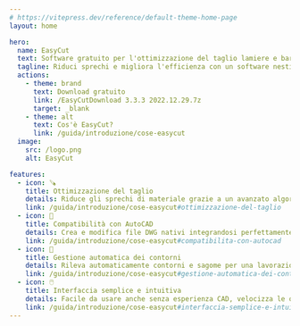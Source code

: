 ```yaml
---
# https://vitepress.dev/reference/default-theme-home-page
layout: home

hero:
  name: EasyCut
  text: Software gratuito per l'ottimizzazione del taglio lamiere e barre
  tagline: Riduci sprechi e migliora l'efficienza con un software nesting preciso, gratuito e basato su AutoCAD
  actions:
    - theme: brand
      text: Download gratuito
      link: /EasyCutDownload 3.3.3 2022.12.29.7z
      target: _blank
    - theme: alt
      text: Cos'è EasyCut?
      link: /guida/introduzione/cose-easycut
  image:
    src: /logo.png
    alt: EasyCut

features:
  - icon: 🪚
    title: Ottimizzazione del taglio
    details: Riduce gli sprechi di materiale grazie a un avanzato algoritmo di nesting per il taglio lamiere automatico e preciso.
    link: /guida/introduzione/cose-easycut#ottimizzazione-del-taglio
  - icon: 📐
    title: Compatibilità con AutoCAD
    details: Crea e modifica file DWG nativi integrandosi perfettamente con AutoCAD, ideale per il taglio industriale.
    link: /guida/introduzione/cose-easycut#compatibilita-con-autocad
  - icon: 🧩
    title: Gestione automatica dei contorni
    details: Rileva automaticamente contorni e sagome per una lavorazione più efficiente e senza errori.
    link: /guida/introduzione/cose-easycut#gestione-automatica-dei-contorni
  - icon: 🖱️
    title: Interfaccia semplice e intuitiva
    details: Facile da usare anche senza esperienza CAD, velocizza le operazioni di nesting e taglio.
    link: /guida/introduzione/cose-easycut#interfaccia-semplice-e-intuitiva
---
```


<script setup lang="ts">
  import ChangelogSummary from '.vitepress/theme/components/ChangelogSummary.vue';
  import { useStructuredData } from '.vitepress/theme/composables/useStructuredData.ts';

  useStructuredData('SoftwareApplication');
</script>

<ChangelogSummary />
